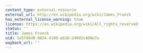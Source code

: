 ```yaml
---
content_type: external-resource
external_url: http://en.wikipedia.org/wiki/James_Franck
has_external_license_warning: true
license: https://en.wikipedia.org/wiki/All_rights_reserved
status: ''
title: James Franck
uid: 1e5f8bd8-9824-4100-ab26-240d2c408e7a
wayback_url: ''
---
```

